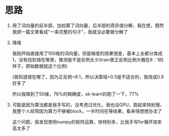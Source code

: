 # 思路



1. 用了词向量的前半部，加权算了词向量，后半部的奇异值分解，我在想，既然我把一篇文章看成"一条完整的句子"，我就没必要做分解了

2. 降维

    我刚开始直接用了100维的词向量，但是梯度的效果很差，基本上全都分类成1，没有找到错在哪里，推测是不是反例太少(train里正反例比例大概在8：1的样子，原始数据就这个比例)
    
    (我知道错在哪了，因为正反例=8:1，所以决策域=0.5是不适合的，我改成0.9好多了

    所以我降到了50维，76%的精确度，sk-learn的跑了一下，77%

    

3. 可能是因为算法都是我手写的，没考虑过优化，我也没GPU，跑起来特别慢，我整个人经常因为算力不够被block，一半时间在等结果，看来得想想办法了

    这个问题，我发现使用numpy的矩阵运算，快特别多，比我手写for循环效率高太多了
